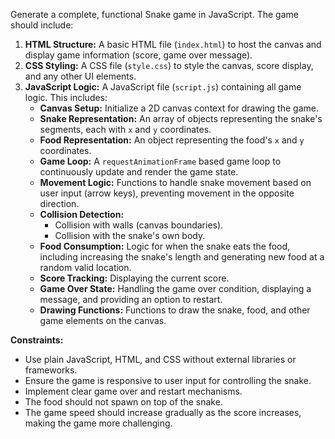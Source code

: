 Generate a complete, functional Snake game in JavaScript. The game should include:

1.  **HTML Structure:** A basic HTML file (`index.html`) to host the canvas and display game information (score, game over message).
2.  **CSS Styling:** A CSS file (`style.css`) to style the canvas, score display, and any other UI elements.
3.  **JavaScript Logic:** A JavaScript file (`script.js`) containing all game logic. This includes:
    *   **Canvas Setup:** Initialize a 2D canvas context for drawing the game.
    *   **Snake Representation:** An array of objects representing the snake's segments, each with `x` and `y` coordinates.
    *   **Food Representation:** An object representing the food's `x` and `y` coordinates.
    *   **Game Loop:** A `requestAnimationFrame` based game loop to continuously update and render the game state.
    *   **Movement Logic:** Functions to handle snake movement based on user input (arrow keys), preventing movement in the opposite direction.
    *   **Collision Detection:**
        *   Collision with walls (canvas boundaries).
        *   Collision with the snake's own body.
    *   **Food Consumption:** Logic for when the snake eats the food, including increasing the snake's length and generating new food at a random valid location.
    *   **Score Tracking:** Displaying the current score.
    *   **Game Over State:** Handling the game over condition, displaying a message, and providing an option to restart.
    *   **Drawing Functions:** Functions to draw the snake, food, and other game elements on the canvas.

**Constraints:**

*   Use plain JavaScript, HTML, and CSS without external libraries or frameworks.
*   Ensure the game is responsive to user input for controlling the snake.
*   Implement clear game over and restart mechanisms.
*   The food should not spawn on top of the snake.
*   The game speed should increase gradually as the score increases, making the game more challenging.